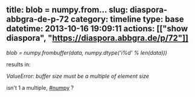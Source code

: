 title: blob = numpy.from...
slug: diaspora-abbgra-de-p-72
category: timeline
type: base
datetime: 2013-10-16 19:09:11
actions: [["show diaspora", "https://diaspora.abbgra.de/p/72"]]
---
_blob = numpy.frombuffer(data, numpy.dtype('i%d' % len(data)))_

results in:

_ValueError: buffer size must be a multiple of element size_

isn't 1 a multiple, [#numpy](/tags/numpy) ?


